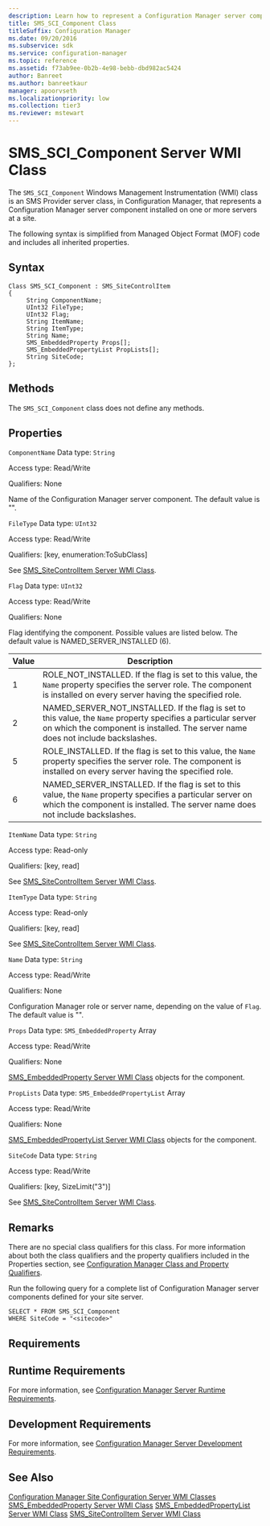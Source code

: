 ```yaml
---
description: Learn how to represent a Configuration Manager server component installed on one or more servers at a site.
title: SMS_SCI_Component Class
titleSuffix: Configuration Manager
ms.date: 09/20/2016
ms.subservice: sdk
ms.service: configuration-manager
ms.topic: reference
ms.assetid: f73ab9ee-0b2b-4e98-bebb-dbd982ac5424
author: Banreet
ms.author: banreetkaur
manager: apoorvseth
ms.localizationpriority: low
ms.collection: tier3
ms.reviewer: mstewart
---
```

# SMS_SCI_Component Server WMI Class
The `SMS_SCI_Component` Windows Management Instrumentation (WMI) class is an SMS Provider server class, in Configuration Manager, that represents a Configuration Manager server component installed on one or more servers at a site.

 The following syntax is simplified from Managed Object Format (MOF) code and includes all inherited properties.

## Syntax

```
Class SMS_SCI_Component : SMS_SiteControlItem
{
     String ComponentName;
     UInt32 FileType;
     UInt32 Flag;
     String ItemName;
     String ItemType;
     String Name;
     SMS_EmbeddedProperty Props[];
     SMS_EmbeddedPropertyList PropLists[];
     String SiteCode;
};
```

## Methods
 The `SMS_SCI_Component` class does not define any methods.

## Properties
 `ComponentName`
 Data type: `String`

 Access type: Read/Write

 Qualifiers: None

 Name of the Configuration Manager server component. The default value is "".

 `FileType`
 Data type: `UInt32`

 Access type: Read/Write

 Qualifiers: [key, enumeration:ToSubClass]

 See [SMS_SiteControlItem Server WMI Class](../../../../../develop/reference/core/servers/configure/sms_sitecontrolitem-server-wmi-class.md).

 `Flag`
 Data type: `UInt32`

 Access type: Read/Write

 Qualifiers: None

 Flag identifying the component. Possible values are listed below. The default value is NAMED_SERVER_INSTALLED (6).

|Value|Description|
|-----------|-----------------|
|1|ROLE_NOT_INSTALLED. If the flag is set to this value, the `Name` property specifies the server role. The component is installed on every server having the specified role.|
|2|NAMED_SERVER_NOT_INSTALLED. If the flag is set to this value, the `Name` property specifies a particular server on which the component is installed. The server name does not include backslashes.|
|5|ROLE_INSTALLED. If the flag is set to this value, the `Name` property specifies the server role. The component is installed on every server having the specified role.|
|6|NAMED_SERVER_INSTALLED. If the flag is set to this value, the `Name` property specifies a particular server on which the component is installed. The server name does not include backslashes.|

 `ItemName`
 Data type: `String`

 Access type: Read-only

 Qualifiers: [key, read]

 See [SMS_SiteControlItem Server WMI Class](../../../../../develop/reference/core/servers/configure/sms_sitecontrolitem-server-wmi-class.md).

 `ItemType`
 Data type: `String`

 Access type: Read-only

 Qualifiers: [key, read]

 See [SMS_SiteControlItem Server WMI Class](../../../../../develop/reference/core/servers/configure/sms_sitecontrolitem-server-wmi-class.md).

 `Name`
 Data type: `String`

 Access type: Read/Write

 Qualifiers: None

 Configuration Manager role or server name, depending on the value of `Flag`. The default value is "".

 `Props`
 Data type: `SMS_EmbeddedProperty` Array

 Access type: Read/Write

 Qualifiers: None

 [SMS_EmbeddedProperty Server WMI Class](../../../../../develop/reference/core/servers/configure/sms_embeddedproperty-server-wmi-class.md) objects for the component.

 `PropLists`
 Data type: `SMS_EmbeddedPropertyList` Array

 Access type: Read/Write

 Qualifiers: None

 [SMS_EmbeddedPropertyList Server WMI Class](../../../../../develop/reference/core/servers/configure/sms_embeddedpropertylist-server-wmi-class.md) objects for the component.

 `SiteCode`
 Data type: `String`

 Access type: Read/Write

 Qualifiers: [key, SizeLimit("3")]

 See [SMS_SiteControlItem Server WMI Class](../../../../../develop/reference/core/servers/configure/sms_sitecontrolitem-server-wmi-class.md).

## Remarks
 There are no special class qualifiers for this class. For more information about both the class qualifiers and the property qualifiers included in the Properties section, see [Configuration Manager Class and Property Qualifiers](../../../../../develop/reference/misc/class-and-property-qualifiers.md).

 Run the following query for a complete list of Configuration Manager server components defined for your site server.

```
SELECT * FROM SMS_SCI_Component
WHERE SiteCode = "<sitecode>"
```

## Requirements

## Runtime Requirements
 For more information, see [Configuration Manager Server Runtime Requirements](../../../../../develop/core/reqs/server-runtime-requirements.md).

## Development Requirements
 For more information, see [Configuration Manager Server Development Requirements](../../../../../develop/core/reqs/server-development-requirements.md).

## See Also
 [Configuration Manager Site Configuration Server WMI Classes](../../../../../develop/reference/core/servers/configure/site-configuration-server-wmi-classes.md)
 [SMS_EmbeddedProperty Server WMI Class](../../../../../develop/reference/core/servers/configure/sms_embeddedproperty-server-wmi-class.md)
 [SMS_EmbeddedPropertyList Server WMI Class](../../../../../develop/reference/core/servers/configure/sms_embeddedpropertylist-server-wmi-class.md)
 [SMS_SiteControlItem Server WMI Class](../../../../../develop/reference/core/servers/configure/sms_sitecontrolitem-server-wmi-class.md)
